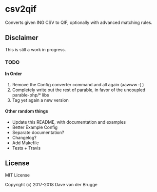 # csv2qif
Converts given ING CSV to QIF, optionally with advanced matching rules.

## Disclaimer
This is still a work in progress.

### TODO
#### In Order
1. Remove the Config converter command and all again (aawww :( )
1. Completely write out the rest of parable, in favor of the uncoupled parable-php/* libs
1. Tag yet again a new version

#### Other random things
* Update this README, with documentation and examples 
* Better Example Config
* Separate documentation?
* Changelog?
* Add Makefile
* Tests + Travis

## License
MIT License

Copyright (c) 2017-2018 Dave van der Brugge
